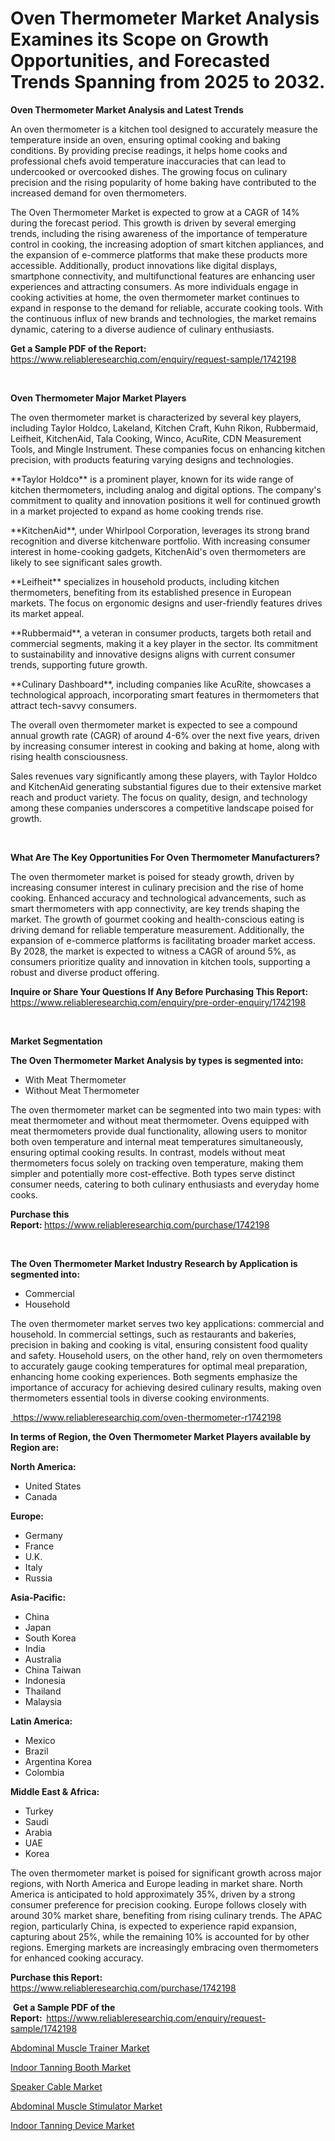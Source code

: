 <p><h1>Oven Thermometer Market Analysis Examines its Scope on Growth Opportunities, and Forecasted Trends Spanning from 2025 to 2032.</h1></p><p><strong>Oven Thermometer Market Analysis and Latest Trends</strong></p>
<p><p>An oven thermometer is a kitchen tool designed to accurately measure the temperature inside an oven, ensuring optimal cooking and baking conditions. By providing precise readings, it helps home cooks and professional chefs avoid temperature inaccuracies that can lead to undercooked or overcooked dishes. The growing focus on culinary precision and the rising popularity of home baking have contributed to the increased demand for oven thermometers.</p><p>The Oven Thermometer Market is expected to grow at a CAGR of 14% during the forecast period. This growth is driven by several emerging trends, including the rising awareness of the importance of temperature control in cooking, the increasing adoption of smart kitchen appliances, and the expansion of e-commerce platforms that make these products more accessible. Additionally, product innovations like digital displays, smartphone connectivity, and multifunctional features are enhancing user experiences and attracting consumers. As more individuals engage in cooking activities at home, the oven thermometer market continues to expand in response to the demand for reliable, accurate cooking tools. With the continuous influx of new brands and technologies, the market remains dynamic, catering to a diverse audience of culinary enthusiasts.</p></p>
<p><strong>Get a Sample PDF of the Report:&nbsp;</strong> <a href="https://www.reliableresearchiq.com/enquiry/request-sample/1742198?utm_campaign=1137&utm_medium=2&utm_source=Github&utm_content=ia&utm_term=05042025&utm_id=oven-thermometer">https://www.reliableresearchiq.com/enquiry/request-sample/1742198</a></p>
<p>&nbsp;</p>
<p><strong>Oven Thermometer Major Market Players</strong></p>
<p><p>The oven thermometer market is characterized by several key players, including Taylor Holdco, Lakeland, Kitchen Craft, Kuhn Rikon, Rubbermaid, Leifheit, KitchenAid, Tala Cooking, Winco, AcuRite, CDN Measurement Tools, and Mingle Instrument. These companies focus on enhancing kitchen precision, with products featuring varying designs and technologies.</p><p>**Taylor Holdco** is a prominent player, known for its wide range of kitchen thermometers, including analog and digital options. The company's commitment to quality and innovation positions it well for continued growth in a market projected to expand as home cooking trends rise.</p><p>**KitchenAid**, under Whirlpool Corporation, leverages its strong brand recognition and diverse kitchenware portfolio. With increasing consumer interest in home-cooking gadgets, KitchenAid's oven thermometers are likely to see significant sales growth.</p><p>**Leifheit** specializes in household products, including kitchen thermometers, benefiting from its established presence in European markets. The focus on ergonomic designs and user-friendly features drives its market appeal.</p><p>**Rubbermaid**, a veteran in consumer products, targets both retail and commercial segments, making it a key player in the sector. Its commitment to sustainability and innovative designs aligns with current consumer trends, supporting future growth.</p><p>**Culinary Dashboard**, including companies like AcuRite, showcases a technological approach, incorporating smart features in thermometers that attract tech-savvy consumers.</p><p>The overall oven thermometer market is expected to see a compound annual growth rate (CAGR) of around 4-6% over the next five years, driven by increasing consumer interest in cooking and baking at home, along with rising health consciousness.</p><p>Sales revenues vary significantly among these players, with Taylor Holdco and KitchenAid generating substantial figures due to their extensive market reach and product variety. The focus on quality, design, and technology among these companies underscores a competitive landscape poised for growth.</p></p>
<p>&nbsp;</p>
<p><strong>What Are The Key Opportunities For Oven Thermometer Manufacturers?</strong></p>
<p><p>The oven thermometer market is poised for steady growth, driven by increasing consumer interest in culinary precision and the rise of home cooking. Enhanced accuracy and technological advancements, such as smart thermometers with app connectivity, are key trends shaping the market. The growth of gourmet cooking and health-conscious eating is driving demand for reliable temperature measurement. Additionally, the expansion of e-commerce platforms is facilitating broader market access. By 2028, the market is expected to witness a CAGR of around 5%, as consumers prioritize quality and innovation in kitchen tools, supporting a robust and diverse product offering.</p></p>
<p><strong>Inquire or Share Your Questions If Any Before Purchasing This Report:</strong> <a href="https://www.reliableresearchiq.com/enquiry/pre-order-enquiry/1742198?utm_campaign=1137&utm_medium=2&utm_source=Github&utm_content=ia&utm_term=05042025&utm_id=oven-thermometer">https://www.reliableresearchiq.com/enquiry/pre-order-enquiry/1742198</a></p>
<p>&nbsp;</p>
<p><strong>Market Segmentation</strong></p>
<p><strong>The Oven Thermometer Market Analysis by types is segmented into:</strong></p>
<p><ul><li>With Meat Thermometer</li><li>Without Meat Thermometer</li></ul></p>
<p><p>The oven thermometer market can be segmented into two main types: with meat thermometer and without meat thermometer. Ovens equipped with meat thermometers provide dual functionality, allowing users to monitor both oven temperature and internal meat temperatures simultaneously, ensuring optimal cooking results. In contrast, models without meat thermometers focus solely on tracking oven temperature, making them simpler and potentially more cost-effective. Both types serve distinct consumer needs, catering to both culinary enthusiasts and everyday home cooks.</p></p>
<p><strong>Purchase this Report:&nbsp;</strong><a href="https://www.reliableresearchiq.com/purchase/1742198?utm_campaign=1137&utm_medium=2&utm_source=Github&utm_content=ia&utm_term=05042025&utm_id=oven-thermometer">https://www.reliableresearchiq.com/purchase/1742198</a></p>
<p>&nbsp;</p>
<p><strong>The Oven Thermometer Market Industry Research by Application is segmented into:</strong></p>
<p><ul><li>Commercial</li><li>Household</li></ul></p>
<p><p>The oven thermometer market serves two key applications: commercial and household. In commercial settings, such as restaurants and bakeries, precision in baking and cooking is vital, ensuring consistent food quality and safety. Household users, on the other hand, rely on oven thermometers to accurately gauge cooking temperatures for optimal meal preparation, enhancing home cooking experiences. Both segments emphasize the importance of accuracy for achieving desired culinary results, making oven thermometers essential tools in diverse cooking environments.</p></p>
<p><a href="https://www.reliableresearchiq.com/oven-thermometer-r1742198?utm_campaign=1137&utm_medium=2&utm_source=Github&utm_content=ia&utm_term=05042025&utm_id=oven-thermometer">&nbsp;https://www.reliableresearchiq.com/oven-thermometer-r1742198</a></p>
<p><strong>In terms of Region, the Oven Thermometer Market Players available by Region are:</strong></p>
<p>
    <p> <strong> North America: </strong>
        <ul>
            <li>United States</li>
            <li>Canada</li>
        </ul>
        </p> 
    <p> <strong> Europe: </strong>
        <ul>
            <li>Germany</li>
            <li>France</li>
            <li>U.K.</li>
            <li>Italy</li>
            <li>Russia</li>
        </ul>
        </p> 
    <p> <strong> Asia-Pacific: </strong>
        <ul>
            <li>China</li>
            <li>Japan</li>
            <li>South Korea</li>
            <li>India</li>
            <li>Australia</li>
            <li>China Taiwan</li>
            <li>Indonesia</li>
            <li>Thailand</li>
            <li>Malaysia</li>
        </ul>
        </p> 
    <p> <strong> Latin America: </strong>
        <ul>
            <li>Mexico</li>
            <li>Brazil</li>
            <li>Argentina Korea</li>
            <li>Colombia</li>
        </ul>
        </p> 
    <p> <strong> Middle East & Africa: </strong>
        <ul>
            <li>Turkey</li>
            <li>Saudi</li>
            <li>Arabia</li>
            <li>UAE</li>
            <li>Korea</li>
        </ul>
    </p>
    </p>
<p><p>The oven thermometer market is poised for significant growth across major regions, with North America and Europe leading in market share. North America is anticipated to hold approximately 35%, driven by a strong consumer preference for precision cooking. Europe follows closely with around 30% market share, benefiting from rising culinary trends. The APAC region, particularly China, is expected to experience rapid expansion, capturing about 25%, while the remaining 10% is accounted for by other regions. Emerging markets are increasingly embracing oven thermometers for enhanced cooking accuracy.</p></p>
<p><strong>Purchase this Report: </strong><a href="https://www.reliableresearchiq.com/purchase/1742198?utm_campaign=1137&utm_medium=2&utm_source=Github&utm_content=ia&utm_term=05042025&utm_id=oven-thermometer">https://www.reliableresearchiq.com/purchase/1742198</a></p>
<p>&nbsp;<strong>Get a Sample PDF of the Report:&nbsp;&nbsp;</strong><a href="https://www.reliableresearchiq.com/enquiry/request-sample/1742198?utm_campaign=1137&utm_medium=2&utm_source=Github&utm_content=ia&utm_term=05042025&utm_id=oven-thermometer">https://www.reliableresearchiq.com/enquiry/request-sample/1742198</a></p>
<p><strong></strong></p>
<p><p><a href="https://github.com/yenagmah/Market-Research-Report-List-1/blob/main/abdominal-muscle-trainer-market.md?utm_campaign=1137&utm_medium=2&utm_source=Github&utm_content=ia&utm_term=05042025&utm_id=oven-thermometer">Abdominal Muscle Trainer Market</a></p><p><a href="https://github.com/doganaqev/Market-Research-Report-List-1/blob/main/indoor-tanning-booth-market.md?utm_campaign=1137&utm_medium=2&utm_source=Github&utm_content=ia&utm_term=05042025&utm_id=oven-thermometer">Indoor Tanning Booth Market</a></p><p><a href="https://github.com/cevzarvargem/Market-Research-Report-List-1/blob/main/speaker-cable-market.md?utm_campaign=1137&utm_medium=2&utm_source=Github&utm_content=ia&utm_term=05042025&utm_id=oven-thermometer">Speaker Cable Market</a></p><p><a href="https://github.com/omemaeuseda/Market-Research-Report-List-1/blob/main/abdominal-muscle-stimulator-market.md?utm_campaign=1137&utm_medium=2&utm_source=Github&utm_content=ia&utm_term=05042025&utm_id=oven-thermometer">Abdominal Muscle Stimulator Market</a></p><p><a href="https://github.com/navodfetiya/Market-Research-Report-List-1/blob/main/indoor-tanning-device-market.md?utm_campaign=1137&utm_medium=2&utm_source=Github&utm_content=ia&utm_term=05042025&utm_id=oven-thermometer">Indoor Tanning Device Market</a></p></p>